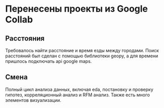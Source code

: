 # Перенесены проекты из Google Collab
## Расстояния
Требовалось найти расстояние и время езды между городами. Поиск расстояний был сделан с помощью библиотеки geopy, а для времени пришлось подключать api google maps.
## Смена
Полный цикл анализа данных, включая eda, постановку и проверку гипотез, корреляционный анализ и RFM анализ. Также есть много элементов визуализации.
